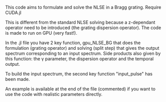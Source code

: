 This code aims to formulate and solve the NLSE in a Bragg grating. Require CUDA.jl

This is different from the standard NLSE solving because a z-dependant operator need to be introduced (the grating dispersion operator).
The code is made to run on GPU (very fast!).

In the .jl file you have 2 key function, gpu_NLSE_BG that does the formulation (grating operator) and solving (split step) that gives the output spectrum corresponding to an input spectrum.
Side products also given by this function: the γ parameter, the dispersion operator and the temporal output.

To build the input spectrum, the second key function "input_pulse" has been made.

An example is available at the end of the file (commented) if you want to use the code with realistic parameters directly.
